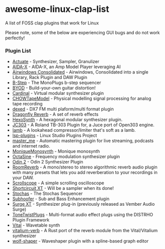 # awesome-linux-clap-list
A list of FOSS clap plugins that work for Linux

Please note, some of the below are experiencing GUI bugs and do not work perfectly!
### Plugin List

- [Actuate](https://github.com/ardura/Actuate) - Synthesizer, Sampler, Granulizer
- [AIDA-X](https://github.com/AidaDSP/aida-x) - AIDA-X, an Amp Model Player leveraging AI
- [Airwindows Consolidated](https://github.com/baconpaul/airwin2rack) - Airwindows, Consolidated into a single Library, Rack Plugin and DAW Plugin 
- [B-Step](https://github.com/surge-synthesizer/b-step) - The MonoPlugs b-step sequencer
- [BYOD](https://github.com/Chowdhury-DSP/BYOD) - Build-your-own guitar distortion!
- [Cardinal](https://github.com/DISTRHO/Cardinal) - Virtual modular synthesizer plugin
- [CHOWTapeModel](https://github.com/jatinchowdhury18/AnalogTapeModel) - Physical modelling signal processing for analog tape recording
- [dexed](https://github.com/asb2m10/dexed) - DX7 FM multi plaform/multi format plugin
- [Dragonfly Reverb](https://github.com/michaelwillis/dragonfly-reverb) - A set of reverb effects
- [HexoSynth](https://github.com/WeirdConstructor/HexoSynth) - A hexagonal modular synthesizer plugin.
- [JC303](https://github.com/midilab/jc303) - A Roland TB-303 Plugin for, a Juce port of Open303 engine.
- [lamb](https://github.com/magnetophon/lamb-rs) - A lookahead compressor/limiter that's soft as a lamb.
- [lsp-plugins](https://github.com/lsp-plugins/lsp-plugins) - Linux Studio Plugins Project
- [master_me](https://github.com/trummerschlunk/master_me) - Automatic mastering plugin for live streaming, podcasts and internet radio.
- [MoniqueMonosynth](https://github.com/surge-synthesizer/monique-monosynth) - Monique monosynth
- [OctaSine](https://github.com/greatest-ape/OctaSine) - Frequency modulation synthesizer plugin
- [Odin 2](https://github.com/TheWaveWarden/odin2) - Odin 2 Synthesizer Plugin
- [RoomReverb](https://github.com/cvde/RoomReverb) - A mono/stereo to stereo algorithmic reverb audio plugin with many presets that lets you add reverberation to your recordings in your DAW.
- [Scrollscope](https://github.com/ardura/Scrollscope) - A simple scrolling oscilloscope
- [Shortcircuit XT](https://github.com/surge-synthesizer/shortcircuit-xt) - Will be a sampler when its done!
- [Stochas](https://github.com/surge-synthesizer/stochas) - The Stochas Sequencer
- [Subhoofer](https://github.com/ardura/Subhoofer) - Sub and Bass Enhancement plugin
- [Surge XT](https://github.com/surge-synthesizer/surge) - Synthesizer plug-in (previously released as Vember Audio Surge)
- [ToneTwistPlugs](https://github.com/brummer10/ToneTwistPlugs) - Multi-format audio effect plugs using the DISTRHO Plugin Framework 
- [Vital](https://vital.audio/) - Wavetable synth
- [vitalium-verb](https://github.com/greatest-ape/OctaSine) - A Rust port of the reverb module from the Vital/Vitalium synthesizer 
- [wolf-shaper](https://github.com/wolf-plugins/wolf-shaper) - Waveshaper plugin with a spline-based graph editor
